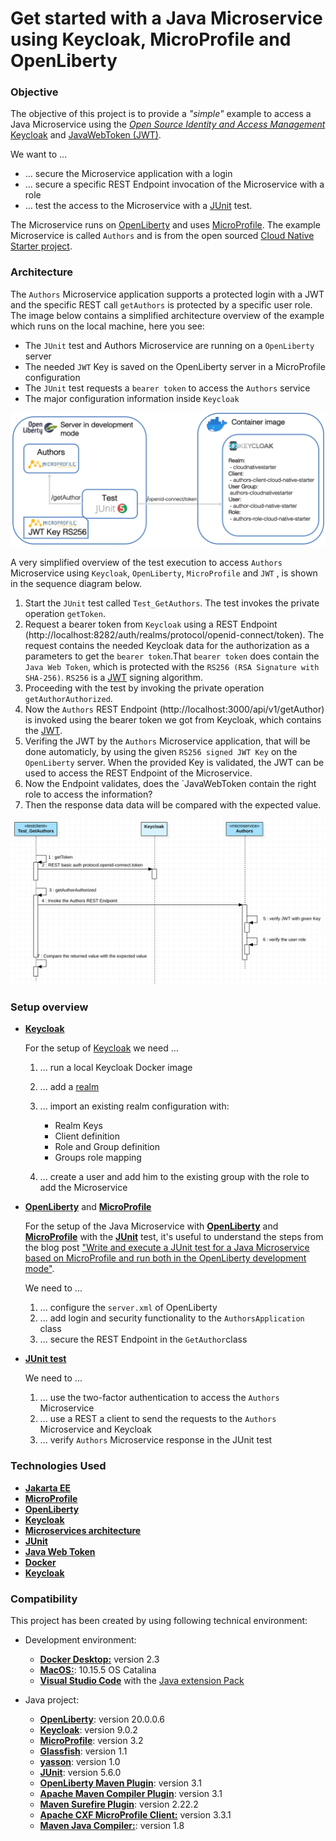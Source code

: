 # Get started with a Java Microservice using Keycloak, MicroProfile and OpenLiberty

### Objective

The objective of this project is to provide a _"simple"_ example to access a Java Microservice using the [_Open Source Identity and Access Management_ Keycloak](https://www.keycloak.org) and [JavaWebToken (JWT)](https://jwt.io).

We want to ...
  * ... secure the Microservice application with a login
  * ... secure a specific REST Endpoint invocation of the Microservice with a role
  * ... test the access to the Microservice with a [JUnit](https://junit.org/junit5/) test.

The Microservice runs on [OpenLiberty](https://openliberty.io/) and uses [MicroProfile](https://microprofile.io/). The example Microservice is called `Authors` and is from the open sourced [Cloud Native Starter project](https://github.com/IBM/cloud-native-starter).


### Architecture

The `Authors` Microservice application supports a protected login with a JWT and the specific REST call `getAuthors` is protected by a specific user role. The image below contains a simplified architecture overview of the example which runs on the local machine, here you see:

* The `JUnit` test and Authors Microservice are running on a `OpenLiberty` server
* The needed `JWT` Key is saved on the OpenLiberty server in a MicroProfile configuration
* The `JUnit` test requests a `bearer token` to access the `Authors` service
* The major configuration information inside `Keycloak`

![](../images/architecture.png)

A very simplified overview of the test execution to access `Authors` Microservice using `Keycloak`, `OpenLiberty`, `MicroProfile` and `JWT` , is shown in the sequence diagram below.

  1. Start the `JUnit` test called `Test_GetAuthors`. The test invokes the private operation `getToken`.
  2. Request a bearer token from `Keycloak` using a REST Endpoint (http://localhost:8282/auth/realms/protocol/openid-connect/token). The request contains the needed Keycloak data for the authorization as a parameters to get the `bearer token`.That `bearer token` does contain the `Java Web Token`, which is protected with the `RS256 (RSA Signature with SHA-256)`. `RS256` is a [JWT](https://en.wikipedia.org/wiki/JSON_Web_Token) signing algorithm. 
  3. Proceeding with the test by invoking the private operation `getAuthorAuthorized`.
  4. Now the `Authors` REST Endpoint (http://localhost:3000/api/v1/getAuthor) is invoked using the bearer token we got from Keycloak, which contains the [JWT](https://en.wikipedia.org/wiki/JSON_Web_Token).
  5. Verifing the JWT by the `Authors` Microservice application, that will be done automaticly, by using the given `RS256 signed JWT Key` on the `OpenLiberty` server. When the provided Key is validated, the JWT can be used to access the REST Endpoint of the Microservice.
  6. Now the Endpoint validates, does the `JavaWebToken contain the right role to access the information?
  7. Then the response data data will be compared with the expected value.

![](../images/uml-sequence-getAuthor.png)

### Setup overview

* [**Keycloak**](https://www.keycloak.org)

  For the setup of [Keycloak](https://www.keycloak.org) 
  we need ...

    1. ... run a local Keycloak Docker image
    2. ... add a [realm](https://www.keycloak.org/docs/latest/getting_started/index.html#creating-a-realm-and-user)
    3. ... import an existing realm configuration with:

        * Realm Keys
        * Client definition
        * Role and Group definition
        * Groups role mapping      
    4. ... create a user and add him to the existing group with the role to add the Microservice

* [**OpenLiberty**](https://openliberty.io/) and [**MicroProfile**](https://microprofile.io/)

  For the setup of the Java Microservice with [**OpenLiberty**](https://openliberty.io/) and [**MicroProfile**](https://microprofile.io/) with the [**JUnit**](https://junit.org/junit5/) test, it's useful to understand the steps from the blog post ["Write and execute a JUnit test for a Java Microservice based on MicroProfile and run both in the OpenLiberty development mode"](https://suedbroecker.net/2020/03/04/write-and-execute-a-junit-test-for-a-java-microservice-based-on-mircoprofile-and-run-both-in-the-openliberty-development-mode/).

  We need to ...

    1. ... configure the `server.xml` of OpenLiberty
    2. ... add login and security functionality to the `AuthorsApplication` class
    3. ... secure the REST Endpoint in the `GetAuthor`class

* [**JUnit test**](https://junit.org/junit5/)

  We need to ...

    1. ... use the two-factor authentication to access the `Authors` Microservice
    2. ... use a REST a client to send the requests to the `Authors` Microservice and Keycloak
    3. ... verify `Authors` Microservice response in the JUnit test

### Technologies Used

* [**Jakarta EE**](https://jakarta.ee/)
* [**MicroProfile**](https://microprofile.io/)
* [**OpenLiberty**](https://openliberty.io/)
* [**Keycloak**](https://www.keycloak.org)
* [**Microservices architecture**](https://en.wikipedia.org/wiki/Microservices)
* [**JUnit**](https://junit.org/junit5/)
* [**Java Web Token**](https://de.wikipedia.org/wiki/JSON_Web_Token)
* [**Docker**](https://www.docker.com)
* [**Keycloak**](https://www.keycloak.org)

### Compatibility

This project has been created by using following technical environment:

* Development environment:
  * [**Docker Desktop:**](https://www.docker.com) version 2.3
  * [**MacOS:**](https://www.apple.com/macos/catalina/): 10.15.5 OS Catalina
  * [**Visual Studio Code**](https://code.visualstudio.com) with the [Java extension Pack](https://marketplace.visualstudio.com/items?itemName=vscjava.vscode-java-pack)

* Java project:
  * [**OpenLiberty**](https://openliberty.io): version 20.0.0.6
  * [**Keycloak**](https://www.keycloak.org): version 9.0.2
  * [**MicroProfile**](https://microprofile.io/): version 3.2
  * [**Glassfish**](https://javaee.github.io/glassfish/): version 1.1
  * [**yasson**](https://projects.eclipse.org/projects/ee4j.yasson): version 1.0
  * [**JUnit**](https://junit.org/junit5/): version 5.6.0
  * [**OpenLiberty Maven Plugin**](https://openliberty.io/blog/2019/11/28/dev-mode-liberty-maven-plugin.html): version 3.1
  * [**Apache Maven Compiler Plugin**](https://maven.apache.org/plugins/maven-compiler-plugin/): version 3.1
  * [**Maven Surefire Plugin**](http://maven.apache.org/surefire/maven-surefire-plugin/): version 2.22.2
  * [**Apache CXF MicroProfile Client:**](https://mvnrepository.com/artifact/org.apache.cxf/cxf-rt-rs-mp-client) version 3.3.1
  * [**Maven Java Compiler:**](https://maven.apache.org/plugins/maven-compiler-plugin/examples/set-compiler-source-and-target.html): version 1.8





